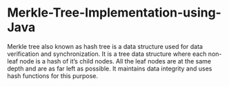 # Merkle-Tree-Implementation-using-Java
Merkle tree also known as hash tree is a data structure used for data verification and synchronization.  It is a tree data structure where each non-leaf node is a hash of it’s child nodes.  All the leaf nodes are at the same depth and are as far left as possible.  It maintains data integrity and uses hash functions for this purpose. 
